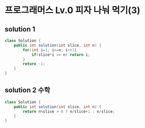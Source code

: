 # 프로그래머스 Lv.0 피자 나눠 먹기(3)

## solution 1

```java
class Solution {
    public int solution(int slice, int n) {
        for(int i=1; i<=n; i++){
            if(slice*i >= n) return i;
        }
        return -1;
    }
}
```

## solution 2 수학

```java
class Solution {
    public int solution(int slice, int n) {
        return n%slice > 0 ? n/slice+1 : n/slice;
    }
}
```